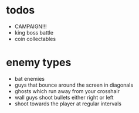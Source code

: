 # todos

- CAMPAIGN!!!
- king boss battle
- coin collectables

# enemy types

- bat enemies
- guys that bounce around the screen in diagonals
- ghosts which run away from your crosshair
- wall guys shoot bullets either right or left
- shoot towards the player at regular intervals
